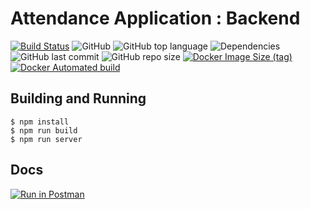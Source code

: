 # Attendance Application : Backend

[![Build Status](https://travis-ci.com/YashKumarVerma/attendance-backend.svg?token=bdYdpM7ki4qrmdCwJmGf&branch=master)](https://travis-ci.com/YashKumarVerma/attendance-backend)
![GitHub](https://img.shields.io/github/license/yashkumarverma/attendance-backend)
![GitHub top language](https://img.shields.io/github/languages/top/yashkumarverma/attendance-backend)
![Dependencies](https://img.shields.io/david/yashkumarverma/attendance-backend)
![GitHub last commit](https://img.shields.io/github/last-commit/yashkumarverma/attendance-backend)
![GitHub repo size](https://img.shields.io/github/repo-size/yashkumarverma/attendance-backend)
[![Docker Image Size (tag)](https://img.shields.io/docker/image-size/yashkumarverma/attendance-backend/latest)](https://hub.docker.com/repository/docker/yashkumarverma/attendance-backend)
[![Docker Automated build](https://img.shields.io/docker/automated/yashkumarverma/attendance-backend)](https://hub.docker.com/repository/docker/yashkumarverma/attendance-backend)

## Building and Running

```
$ npm install
$ npm run build
$ npm run server
```

## Docs

[![Run in Postman](https://run.pstmn.io/button.svg)](https://documenter.getpostman.com/view/10043948/Szf52ouG)
